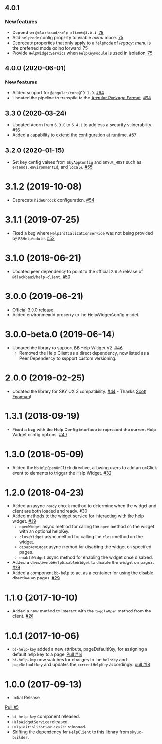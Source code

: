 ## 4.0.1

### New features

- Depend on `@blackbaud/help-client@3.0.1`. [75](https://github.com/blackbaud/skyux-lib-help/pull/75)
- Add `helpMode` config property to enable _menu_ mode. [75](https://github.com/blackbaud/skyux-lib-help/pull/75)
- Deprecate properties that only apply to a `helpMode` of _legacy_; _menu_ is the preferred mode going forward. [75](https://github.com/blackbaud/skyux-lib-help/pull/75)
- Provide `HelpWidgetService` when `HelpKeyModule` is used in isolation. [75](https://github.com/blackbaud/skyux-lib-help/pull/75)

## 4.0.0 (2020-06-01)

### New features

- Added support for `@angular/core@^9.1.9`. [#64](https://github.com/blackbaud/skyux-lib-help/pull/64)
- Updated the pipeline to transpile to the [Angular Package Format](https://docs.google.com/document/d/1CZC2rcpxffTDfRDs6p1cfbmKNLA6x5O-NtkJglDaBVs/preview). [#64](https://github.com/blackbaud/skyux-lib-help/pull/64)

## 3.3.0 (2020-03-24)

- Updated Acorn from `6.3.0` to `6.4.1` to address a security vulnerability. [#56](https://github.com/blackbaud/skyux-lib-help/pull/56)
- Added a capability to extend the configuration at runtime. [#57](https://github.com/blackbaud/skyux-lib-help/pull/57)

## 3.2.0 (2020-01-15)

- Set key config values from `SkyAppConfig` and `SKYUX_HOST` such as `extends`, `environmentId`, and `locale`. [#55](https://github.com/blackbaud/skyux-lib-help/pull/55)

# 3.1.2 (2019-10-08)

- Deprecate `hideUndock` configuration. [#54](https://github.com/blackbaud/skyux-lib-help/pull/54)

# 3.1.1 (2019-07-25)

- Fixed a bug where `HelpInitializationService` was not being provided by `BBHelpModule`. [#52](https://github.com/blackbaud/skyux-lib-help/pull/52)

# 3.1.0 (2019-06-21)
- Updated peer dependency to point to the official `2.0.0` release of `@blackbaud/help-client`. [#50](https://github.com/blackbaud/skyux-lib-help/pull/50)

# 3.0.0 (2019-06-21)
- Official 3.0.0 release.
- Added environmentId property to the HelpWidgetConfig model.

# 3.0.0-beta.0 (2019-06-14)
- Updated the library to support BB Help Widget V2. [#46](https://github.com/blackbaud/skyux-lib-help/pull/46)
  - Removed the Help Client as a direct dependency, now listed as a Peer Dependency to support custom versioning.

# 2.0.0 (2019-02-25)
- Updated the library for SKY UX 3 compatibility. [#44](https://github.com/blackbaud/skyux-lib-help/pull/44) - Thanks [Scott Freeman](https://github.com/Blackbaud-ScottFreeman)!

# 1.3.1 (2018-09-19)

- Fixed a bug with the Help Config interface to represent the current Help Widget config options. [#40](https://github.com/blackbaud/skyux-lib-help/pull/40)

# 1.3.0 (2018-05-09)

- Added the `bbHelpOpenOnClick` directive, allowing users to add an onClick event to elements to trigger the Help Widget. [#32](https://github.com/blackbaud/skyux-lib-help/pull/32)

# 1.2.0 (2018-04-23)

- Added an async `ready` check method to determine when the widget and client are both loaded and ready. [#30](https://github.com/blackbaud/skyux-lib-help/pull/30)
- Added methods to the widget service for interacting with the help widget. [#29](https://github.com/blackbaud/skyux-lib-help/pull/29)
  - `openWidget` async method for calling the `open` method on the widget with an optional helpKey.
  - `closeWidget` async method for calling the `close`method on the widget.
  - `disableWidget` async method for disabling the widget on specified pages.
  - `enableWidget` async method for enabling the widget once disabled.
- Added a directive `bbHelpDisableWidget` to disable the widget on pages. [#29](https://github.com/blackbaud/skyux-lib-help/pull/29)
- Added a component `bb-help` to act as a container for using the disable directive on pages. [#29](https://github.com/blackbaud/skyux-lib-help/pull/29)

# 1.1.0 (2017-10-10)

- Added a new method to interact with the `toggleOpen` method from the client. [#20](https://github.com/blackbaud/skyux-lib-help/pull/20)

# 1.0.1 (2017-10-06)
- `bb-help-key` added a new attribute, pageDefaultKey, for assigning a default help key to a page. [Pull #14](https://github.com/blackbaud/skyux-lib-help/pull/14)
- `bb-help-key` now watches for changes to the `helpKey` and `pageDefaultkey` and updates the `currentHelpKey` accordingly. [pull #18](https://github.com/blackbaud/skyux-lib-help/pull/18)

# 1.0.0 (2017-09-13)
- Initial Release

[Pull #5](https://github.com/blackbaud/skyux-lib-help/pull/5)
- `bb-help-key` component released.
- `HelpWidgetService` released.
- `HelpInitializationService` released.
- Shifting the dependency for `HelpClient` to this library from `skyux-builder`.

